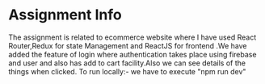 # Assignment Info
The assignment is related to ecommerce website where I have used React Router,Redux for state Management and ReactJS for frontend .We have added the feature of login where authentication takes place using firebase and user and also has add to cart facility.Also we can see details of the things when clicked.
To run locally:-
we have to execute "npm run dev"

